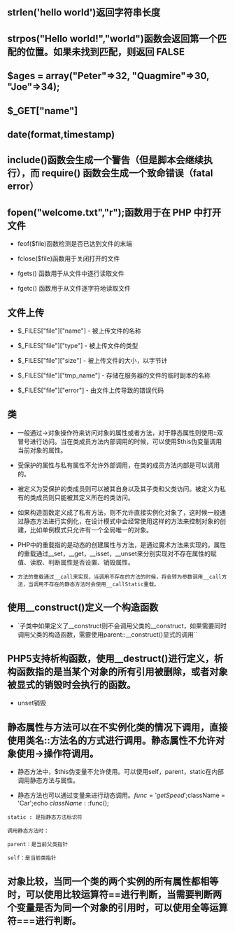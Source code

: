 ## strlen('hello world')返回字符串长度


## strpos("Hello world!","world")函数会返回第一个匹配的位置。如果未找到匹配，则返回 FALSE


## $ages = array("Peter"=>32, "Quagmire"=>30, "Joe"=>34);


## $_GET["name"]


## date(format,timestamp)


## include()函数会生成一个警告（但是脚本会继续执行），而 require() 函数会生成一个致命错误（fatal error）


## fopen("welcome.txt","r");函数用于在 PHP 中打开文件

- feof($file)函数检测是否已达到文件的末端

- fclose($file)函数用于关闭打开的文件

- fgets() 函数用于从文件中逐行读取文件

- fgetc() 函数用于从文件逐字符地读取文件



## 文件上传

- $_FILES["file"]["name"] - 被上传文件的名称 

- $_FILES["file"]["type"] - 被上传文件的类型 

- $_FILES["file"]["size"] - 被上传文件的大小，以字节计 

- $_FILES["file"]["tmp_name"] - 存储在服务器的文件的临时副本的名称 

- $_FILES["file"]["error"] - 由文件上传导致的错误代码



## 类

- 一般通过->对象操作符来访问对象的属性或者方法，对于静态属性则使用::双冒号进行访问。当在类成员方法内部调用的时候，可以使用$this伪变量调用当前对象的属性。

- 受保护的属性与私有属性不允许外部调用，在类的成员方法内部是可以调用的。 

- 被定义为受保护的类成员则可以被其自身以及其子类和父类访问。被定义为私有的类成员则只能被其定义所在的类访问。

- 如果构造函数定义成了私有方法，则不允许直接实例化对象了，这时候一般通过静态方法进行实例化，在设计模式中会经常使用这样的方法来控制对象的创建，比如单例模式只允许有一个全局唯一的对象。

- PHP中的重载指的是动态的创建属性与方法，是通过魔术方法来实现的。属性的重载通过__set，__get，__isset，__unset来分别实现对不存在属性的赋值、读取、判断属性是否设置、销毁属性。

- `方法的重载通过__call来实现，当调用不存在的方法的时候，将会转为参数调用__call方法，当调用不存在的静态方法时会使用__callStatic重载。`



## 使用__construct()定义一个构造函数

- `子类中如果定义了__construct则不会调用父类的__construct，如果需要同时调用父类的构造函数，需要使用parent::__construct()显式的调用``



## PHP5支持析构函数，使用__destruct()进行定义，析构函数指的是当某个对象的所有引用被删除，或者对象被显式的销毁时会执行的函数。

- unset销毁



## 静态属性与方法可以在不实例化类的情况下调用，直接使用类名::方法名的方式进行调用。静态属性不允许对象使用->操作符调用。

- 静态方法中，$this伪变量不允许使用。可以使用self，parent，static在内部调用静态方法与属性。

- 静态方法也可以通过变量来进行动态调用。$func = 'getSpeed';$className = 'Car';echo $className::$func();

```
static : 是指静态方法标识符

调用静态方法时：

parent：是当前父类指针

self：是当前类指针
```


## 对象比较，当同一个类的两个实例的所有属性都相等时，可以使用比较运算符==进行判断，当需要判断两个变量是否为同一个对象的引用时，可以使用全等运算符===进行判断。























